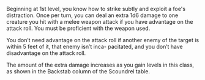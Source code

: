 Beginning at 1st level, you know how to strike subtly and exploit a foe's distraction. Once per turn, you can deal an extra 1d6 damage to one creature you hit with a melee weapon attack if you have advantage on the attack roll. You must be proficient with the weapon used.

You don’t need advantage on the attack roll if another enemy of the target is within 5 feet of it, that enemy isn’t inca- pacitated, and you don’t have disadvantage on the attack roll.

The amount of the extra damage increases as you gain levels in this class, as shown in the Backstab column of the Scoundrel table.